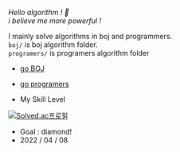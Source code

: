 *Hello algorithm ! 🚀 <br>*
*i believe me more powerful !*
<br>

I mainly solve algorithms in boj and programmers. <br>
```boj/``` is boj algorithm folder. <br>
```programers/``` is programers algorithm folder <br>


- [go BOJ](https://www.acmicpc.net/)
- [go programers](https://programmers.co.kr/)

- My Skill Level

[![Solved.ac프로필](http://mazassumnida.wtf/api/v2/generate_badge?boj=wj100213)](https://solved.ac/wj100213)

- Goal : diamond!
- 2022 / 04 / 08